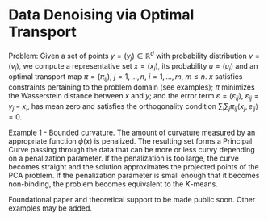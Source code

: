 # Data Denoising via Optimal Transport

Problem: Given a set of points $y=(y_j)\in\mathbb{R}^d$ with probability distribution $v=(v_j)$, we compute a representative set $x=(x_i)$, its probability $u=(u_i)$ and an optimal transport map $\pi=(\pi_{ij})$, $j=1,\ldots,n$, $i=1,\ldots,m$, $m\leq n$. $x$ satisfies constraints pertaining to the problem domain (see examples); $\pi$ minimizes the Wasserstein distance between $x$ and $y$; and the error term $\varepsilon=(\varepsilon_{ij})$, $\varepsilon_{ij}=y_j-x_i$, has mean zero and satisfies the orthogonality condition $\sum_i \sum_j \pi_{ij}  \langle x_j,e_{ij}\rangle = 0$.

Example 1 - Bounded curvature. The amount of curvature measured by an appropriate function $\phi(x)$ is penalized. The resulting set forms a Principal Curve passing through the data that can be more or less curvy depending on a penalization parameter. If the penalization is too large, the curve becomes straight and the solution approximates the projected points of the PCA problem. If the penalization parameter is small enough that it becomes non-binding, the problem becomes equivalent to the $K$-means.

Foundational paper and theoretical support to be made public soon. Other examples may be added.
